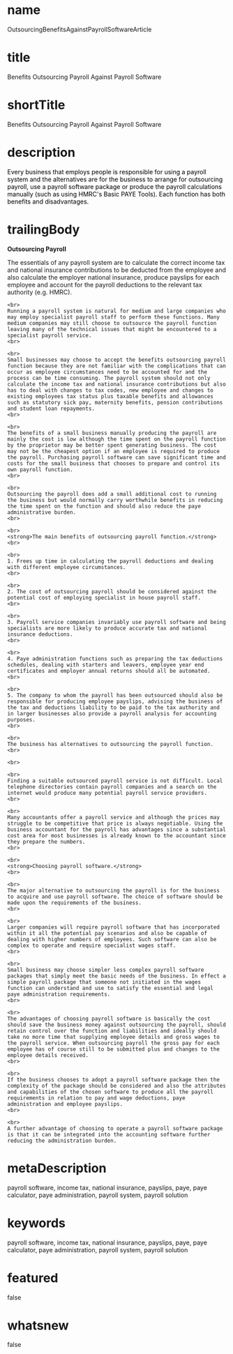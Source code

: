 # name
OutsourcingBenefitsAgainstPayrollSoftwareArticle

# title
Benefits Outsourcing Payroll Against Payroll Software

# shortTitle
Benefits Outsourcing Payroll Against Payroll Software

# description
<p>
        <span style="color: black;">Every business that employs people is responsible for using a payroll system and the alternatives are for the business to arrange for&nbsp;outsourcing payroll, use a payroll software package or produce the payroll calculations manually (such as using HMRC's Basic PAYE Tools). Each function has both benefits and disadvantages.</span>
    </p>

# trailingBody
<p>
    <strong>Outsourcing Payroll</strong>
</p>
<p>
    The essentials of any payroll system are to calculate the correct income tax and national insurance contributions to be deducted from the employee and also calculate the employer national insurance, produce payslips for each employee and account for the payroll deductions to the relevant tax authority (e.g. HMRC).
    <br>
     
    <br>
    Running a payroll system is natural for medium and large companies who may employ specialist payroll staff to perform these functions. Many medium companies may still choose to outsource the payroll function leaving many of the technical issues that might be encountered to a specialist payroll service.
    <br>
     
    <br>
    Small businesses may choose to accept the benefits outsourcing payroll function because they are not familiar with the complications that can occur as employee circumstances need to be accounted for and the process can be time consuming. The payroll system should not only calculate the income tax and national insurance contributions but also has to deal with changes to tax codes, new employee and changes to existing employees tax status plus taxable benefits and allowances such as statutory sick pay, maternity benefits, pension contributions and student loan repayments.
    <br>
     
    <br>
    The benefits of a small business manually producing the payroll are mainly the cost is low although the time spent on the payroll function by the proprietor may be better spent generating business. The cost may not be the cheapest option if an employee is required to produce the payroll. Purchasing payroll software can save significant time and costs for the small business that chooses to prepare and control its own payroll function.
    <br>
     
    <br>
    Outsourcing the payroll does add a small additional cost to running the business but would normally carry worthwhile benefits in reducing the time spent on the function and should also reduce the paye administrative burden.
    <br>
     
    <br>
    <strong>The main benefits of outsourcing payroll function.</strong>
    <br>
     
    <br>
    1. Frees up time in calculating the payroll deductions and dealing with different employee circumstances.
    <br>
     
    <br>
    2. The cost of outsourcing payroll should be considered against the potential cost of employing specialist in house payroll staff.
    <br>
     
    <br>
    3. Payroll service companies invariably use payroll software and being specialists are more likely to produce accurate tax and national insurance deductions.
    <br>
     
    <br>
    4. Paye administration functions such as preparing the tax deductions schedules, dealing with starters and leavers, employee year end certificates and employer annual returns should all be automated.
    <br>
     
    <br>
    5. The company to whom the payroll has been outsourced should also be responsible for producing employee payslips, advising the business of the tax and deductions liability to be paid to the tax authority and in larger businesses also provide a payroll analysis for accounting purposes.
    <br>
     
    <br>
    The business has alternatives to outsourcing the payroll function.
    <br>
     
    <br>
     
    <br>
    Finding a suitable outsourced payroll service is not difficult. Local telephone directories contain payroll companies and a search on the internet would produce many potential payroll service providers.
    <br>
     
    <br>
    Many accountants offer a payroll service and although the prices may struggle to be competitive that price is always negotiable. Using the business accountant for the payroll has advantages since a substantial cost area for most businesses is already known to the accountant since they prepare the numbers.
    <br>
     
    <br>
    <strong>Choosing payroll software.</strong>
    <br>
     
    <br>
    The major alternative to outsourcing the payroll is for the business to acquire and use payroll software. The choice of software should be made upon the requirements of the business.
    <br>
     
    <br>
    Larger companies will require payroll software that has incorporated within it all the potential pay scenarios and also be capable of dealing with higher numbers of employees. Such software can also be complex to operate and require specialist wages staff.
    <br>
     
    <br>
    Small business may choose simpler less complex payroll software packages that simply meet the basic needs of the business. In effect a simple payroll package that someone not initiated in the wages function can understand and use to satisfy the essential and legal paye administration requirements.
    <br>
     
    <br>
    The advantages of choosing payroll software is basically the cost should save the business money against outsourcing the payroll, should retain control over the function and liabilities and ideally should take no more time that supplying employee details and gross wages to the payroll service. When outsourcing payroll the gross pay for each employee has of course still to be submitted plus and changes to the employee details received.
    <br>
     
    <br>
    If the business chooses to adopt a payroll software package then the complexity of the package should be considered and also the attributes and capabilities of the chosen software to produce all the payroll requirements in relation to pay and wage deductions, paye administration and employee payslips.
    <br>
     
    <br>
    A further advantage of choosing to operate a payroll software package is that it can be integrated into the accounting software further reducing the administration burden.
</p>


# metaDescription
 payroll software, income tax, national insurance, payslips, paye, paye calculator, paye administration, payroll system, payroll solution

# keywords
 payroll software, income tax, national insurance, payslips, paye, paye calculator, paye administration, payroll system, payroll solution

# featured
false

# whatsnew
false
